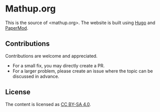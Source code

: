 # Mathup.org

This is the source of <mathup.org>.
The website is built using [Hugo] and [PaperMod].

## Contributions

Contributions are welcome and appreciated.

- For a small fix, you may directly create a PR.
- For a larger problem, please create an issue where the topic can be discussed in advance.

## License

The content is licensed as [CC BY-SA 4.0].

[hugo]: https://gohugo.io
[papermod]: https://adityatelange.github.io/hugo-PaperMod/
[cc by-sa 4.0]: https://creativecommons.org/licenses/by-sa/4.0/

